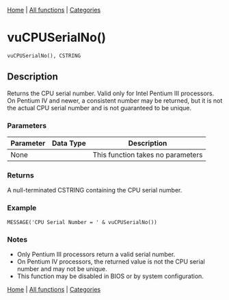 [Home](../index.md) | [All functions](index.md) | [Categories](../categories/index.md)

# vuCPUSerialNo()

```Prototype
vuCPUSerialNo(), CSTRING
```


## Description
Returns the CPU serial number. Valid only for Intel Pentium III processors. On Pentium IV and newer, a consistent number may be returned, but it is not the actual CPU serial number and is not guaranteed to be unique.

### Parameters

| Parameter | Data Type | Description |
|-----------|-----------|-------------|
| None      |          | This function takes no parameters |

### Returns
A null-terminated CSTRING containing the CPU serial number.  

### Example

```Clarion
MESSAGE('CPU Serial Number = ' & vuCPUSerialNo())
```

### Notes
- Only Pentium III processors return a valid serial number.  
- On Pentium IV processors, the returned value is not the CPU serial number and may not be unique.  
- This function may be disabled in BIOS or by system configuration.

[Home](../index.md) | [All functions](index.md) | [Categories](../categories/index.md)
